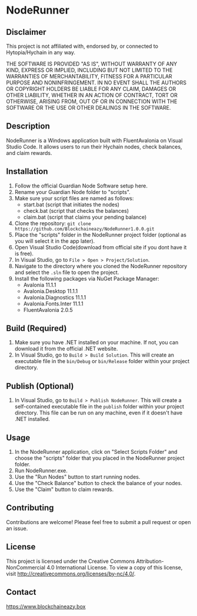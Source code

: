 # NodeRunner

## Disclaimer

This project is not affiliated with, endorsed by, or connected to Hytopia/Hychain in any way.

THE SOFTWARE IS PROVIDED "AS IS", WITHOUT WARRANTY OF ANY KIND, EXPRESS OR IMPLIED, INCLUDING BUT NOT LIMITED TO THE WARRANTIES OF MERCHANTABILITY, FITNESS FOR A PARTICULAR PURPOSE AND NONINFRINGEMENT. IN NO EVENT SHALL THE AUTHORS OR COPYRIGHT HOLDERS BE LIABLE FOR ANY CLAIM, DAMAGES OR OTHER LIABILITY, WHETHER IN AN ACTION OF CONTRACT, TORT OR OTHERWISE, ARISING FROM, OUT OF OR IN CONNECTION WITH THE SOFTWARE OR THE USE OR OTHER DEALINGS IN THE SOFTWARE.

## Description

NodeRunner is a Windows application built with FluentAvalonia on Visual Studio Code. It allows users to run their Hychain nodes, check balances, and claim rewards.

## Installation

1. Follow the official Guardian Node Software setup here.
2. Rename your Guardian Node folder to "scripts".
3. Make sure your script files are named as follows:
    - start.bat (script that initiates the nodes)
    - check.bat (script that checks the balances)
    - claim.bat (script that claims your pending balance)
4. Clone the repository: `git clone https://github.com/Blockchaineazy/NodeRunner1.0.0.git`
5. Place the "scripts" folder in the NodeRunner project folder (optional as you will select it in the app later).
6. Open Visual Studio Code(download from official site if you dont have it is free).
7. In Visual Studio, go to `File > Open > Project/Solution`.
8. Navigate to the directory where you cloned the NodeRunner repository and select the `.sln` file to open the project.
9. Install the following packages via NuGet Package Manager:
    - Avalonia 11.1.1
    - Avalonia.Desktop 11.1.1
    - Avalonia.Diagnostics 11.1.1
    - Avalonia.Fonts.Inter 11.1.1
    - FluentAvalonia 2.0.5

## Build (Required)

1. Make sure you have .NET installed on your machine. If not, you can download it from the official .NET website.
2. In Visual Studio, go to `Build > Build Solution`. This will create an executable file in the `bin/Debug` or `bin/Release` folder within your project directory.

## Publish (Optional)

1. In Visual Studio, go to `Build > Publish NodeRunner`. This will create a self-contained executable file in the `publish` folder within your project directory. This file can be run on any machine, even if it doesn't have .NET installed.

## Usage

1. In the NodeRunner application, click on "Select Scripts Folder" and choose the "scripts" folder that you placed in the NodeRunner project folder.
2. Run NodeRunner.exe.
3. Use the "Run Nodes" button to start running nodes.
4. Use the "Check Balance" button to check the balance of your nodes.
5. Use the "Claim" button to claim rewards.

## Contributing

Contributions are welcome! Please feel free to submit a pull request or open an issue.

## License

This project is licensed under the Creative Commons Attribution-NonCommercial 4.0 International License. To view a copy of this license, visit http://creativecommons.org/licenses/by-nc/4.0/.

## Contact
https://www.blockchaineazy.box
